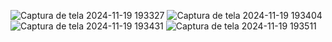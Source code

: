 ![Captura de tela 2024-11-19 193327](https://github.com/user-attachments/assets/54d19ed2-31ab-42b0-a7b7-4c43d3e9843e)
![Captura de tela 2024-11-19 193404](https://github.com/user-attachments/assets/a63c5dd1-6371-47d7-b5cd-fead6abe8e3e)
![Captura de tela 2024-11-19 193431](https://github.com/user-attachments/assets/84940d6b-b72f-489c-9a8e-5e03d980312d)
![Captura de tela 2024-11-19 193511](https://github.com/user-attachments/assets/86ba36ca-f897-451d-90c0-6823ab44ba18)
